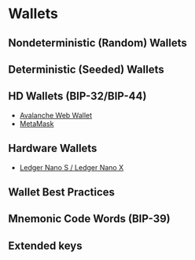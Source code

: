 # Wallets

## Nondeterministic (Random) Wallets

## Deterministic (Seeded) Wallets

## HD Wallets (BIP-32/BIP-44)

* [Avalanche Web Wallet](https://wallet.avax.network)
* [MetaMask](https://metamask.io)

## Hardware Wallets

* [Ledger Nano S / Ledger Nano X](https://www.ledger.com)

## Wallet Best Practices

## Mnemonic Code Words (BIP-39)

## Extended keys
